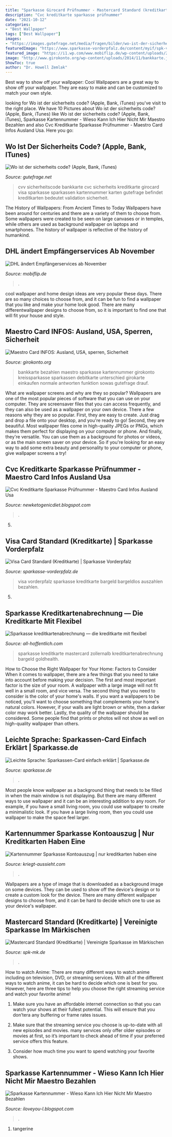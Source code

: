 ```yaml
---
title: "Sparkasse Girocard Prüfnummer - Mastercard Standard (kreditkarte)"
description: "Cvc kreditkarte sparkasse prüfnummer"
date: "2021-10-12"
categories:
- "Best Wallpaper"
tags: ["Best Wallpaper"]
images:
- "https://images.gutefrage.net/media/fragen/bilder/wo-ist-der-sicherheits-code/0_original.jpg?v=1473248702000"
featuredImage: "https://www.sparkasse-vorderpfalz.de/content/myif/spk-vorderpfalz/work/filiale/de/home/privatkunden/kreditkarte/visa-card/_jcr_content/par/section_0/section/imagetextbox3/image.img.jpg/1581946980874.jpg"
featured_image: "https://i1.wp.com/www.mobiflip.de/wp-content/uploads/2020/10/debitcard-sparkasse.jpg?fit=690%2C431&amp;ssl=1"
image: "http://www.girokonto.org/wp-content/uploads/2014/11/bankkarte.jpg"
ShowToc: true
author: "Dr. Howell Zemlak"
---
```



Best way to show off your wallpaper:
Cool Wallpapers are a great way to show off your wallpaper. They are easy to make and can be customized to match your own style.

	

		
looking for Wo ist der sicherheits code? (Apple, Bank, iTunes) you've visit to the right place. We have 10 Pictures about Wo ist der sicherheits code? (Apple, Bank, iTunes) like Wo ist der sicherheits code? (Apple, Bank, iTunes), Sparkasse Kartennummer - Wieso Kann Ich Hier Nicht Mir Maestro Bezahlen and also Cvc Kreditkarte Sparkasse Prüfnummer - Maestro Card Infos Ausland Usa. Here you go:
		
    
## Wo Ist Der Sicherheits Code? (Apple, Bank, ITunes)

<img loading=lazy src="https://images.gutefrage.net/media/fragen/bilder/wo-ist-der-sicherheits-code/0_original.jpg?v=1473248702000" onerror="this.onerror=null;this.src='https://tse3.mm.bing.net/th?id=OIP.kKUM-TUxq3XRgB49PowjKQHaHa&amp;pid=15.1';" alt="Wo ist der sicherheits code? (Apple, Bank, iTunes)">

_Source: gutefrage.net_

>cvv sicherheitscode bankkarte cvc sicherheits kreditkarte girocard visa sparkasse sparkassen kartennummer karten gutefrage befindet kreditkarten bedeutet validation sicherheit. 

	

The History of Wallpapers: From Ancient Times to Today
Wallpapers have been around for centuries and there are a variety of them to choose from. Some wallpapers were created to be seen on large canvases or in temples, while others are used as background wallpaper on laptops and smartphones. The history of wallpaper is reflective of the history of humankind.

    
## DHL ändert Empfängerservices Ab November

<img loading=lazy src="https://i1.wp.com/www.mobiflip.de/wp-content/uploads/2020/10/debitcard-sparkasse.jpg?fit=690%2C431&amp;ssl=1" onerror="this.onerror=null;this.src='https://tse2.mm.bing.net/th?id=OIP.4qAU1AUMHSUsKpxmMMuXAwHaEo&amp;pid=15.1';" alt="DHL ändert Empfängerservices ab November">

_Source: mobiflip.de_

>. 

	

cool wallpaper and home design ideas are very popular these days. There are so many choices to choose from, and it can be fun to find a wallpaper that you like and make your home look good. There are many differentwallpaper designs to choose from, so it is important to find one that will fit your house and style.

    
## Maestro Card INFOS: Ausland, USA, Sperren, Sicherheit

<img loading=lazy src="http://www.girokonto.org/wp-content/uploads/2014/11/bankkarte.jpg" onerror="this.onerror=null;this.src='https://tse1.mm.bing.net/th?id=OIP.nIbBF_wojCmfTjyb2NZmUwHaEr&amp;pid=15.1';" alt="Maestro Card INFOS: Ausland, USA, sperren, Sicherheit">

_Source: girokonto.org_

>bankkarte bezahlen maestro sparkasse kartennummer girokonto kreissparkasse sparkassen debitkarte unterschied girokarte einkaufen normale antworten funktion sowas gutefrage drauf. 

	

What are wallpaper screens and why are they so popular?
Wallpapers are one of the most popular pieces of software that you can use on your computer. They are screensaver files that you can access frequently, and they can also be used as a wallpaper on your own device. There a few reasons why they are so popular. First, they are easy to create. Just drag and drop a file onto your desktop, and you're ready to go! Second, they are beautiful. Most wallpaper files come in high-quality JPEGs or PNGs, which makes them perfect for displaying on your computer or phone. And finally, they're versatile. You can use them as a background for photos or videos, or as the main screen saver on your device. So if you're looking for an easy way to add some extra beauty and personality to your computer or phone, give wallpaper screens a try!

    
## Cvc Kreditkarte Sparkasse Prüfnummer - Maestro Card Infos Ausland Usa

<img loading=lazy src="https://blog.sparkasse-pfcw.de/wp-content/uploads/2011/05/620x400_visacard.jpg" onerror="this.onerror=null;this.src='https://tse2.mm.bing.net/th?id=OIP.OrmY4kebTqc9evlgVNnncwHaEx&amp;pid=15.1';" alt="Cvc Kreditkarte Sparkasse Prüfnummer - Maestro Card Infos Ausland Usa">

_Source: newketogenicdiet.blogspot.com_

>. 

	

5.

    
## Visa Card Standard (Kreditkarte) | Sparkasse Vorderpfalz

<img loading=lazy src="https://www.sparkasse-vorderpfalz.de/content/myif/spk-vorderpfalz/work/filiale/de/home/privatkunden/kreditkarte/visa-card/_jcr_content/par/section_0/section/imagetextbox3/image.img.jpg/1581946980874.jpg" onerror="this.onerror=null;this.src='https://tse3.mm.bing.net/th?id=OIP.P0xfL9R4_zGJsJRgNMHs5gAAAA&amp;pid=15.1';" alt="Visa Card Standard (Kreditkarte) | Sparkasse Vorderpfalz">

_Source: sparkasse-vorderpfalz.de_

>visa vorderpfalz sparkasse kreditkarte bargeld bargeldlos auszahlen bezahlen. 

	

5.

    
## Sparkasse Kreditkartenabrechnung — Die Kreditkarte Mit Flexibel

<img loading=lazy src="https://all-hoffentlich.com/fepcj/pdgxspcOEulgN3xCRslvzQAAAA.jpg" onerror="this.onerror=null;this.src='https://tse2.mm.bing.net/th?id=OIP.4pw1r9tvaNMbs0uX08eg-AAAAA&amp;pid=15.1';" alt="Sparkasse kreditkartenabrechnung — die kreditkarte mit flexibel">

_Source: all-hoffentlich.com_

>sparkasse kreditkarte mastercard zollernalb kreditkartenabrechnung bargeld goldhealth. 

	

How to Choose the Right Wallpaper for Your Home: Factors to Consider
When it comes to wallpaper, there are a few things that you need to take into account before making your decision. The first and most important factor is the size of your room. A wallpaper with a large image will not fit well in a small room, and vice versa. 
The second thing that you need to consider is the color of your home's walls. If you want a wallpapers to be noticed, you'll want to choose something that complements your home's natural colors. However, if your walls are light brown or white, then a darker color may work better. 
Lastly, the quality of the wallpaper should be considered. Some people find that prints or photos will not show as well on high-quality wallpaper than others.

    
## Leichte Sprache: Sparkassen-Card Einfach Erklärt | Sparkasse.de

<img loading=lazy src="https://www.sparkasse.de/content/sparkasse/de/startseite/service/barrierefrei/leichte-sprache/sparkassen-card/_jcr_content/center/columns/col1/text_and_image/image.img.jpg/1438688197530.jpg" onerror="this.onerror=null;this.src='https://tse4.mm.bing.net/th?id=OIP.2iKm7AswQA7LjYATH9nsNgHaEU&amp;pid=15.1';" alt="Leichte Sprache: Sparkassen-Card einfach erklärt | Sparkasse.de">

_Source: sparkasse.de_

>. 

	

Most people know wallpaper as a background thing that needs to be filled in when the main window is not displaying. But there are many different ways to use wallpaper and it can be an interesting addition to any room. For example, if you have a small living room, you could use wallpaper to create a minimalistic look. If you have a large living room, then you could use wallpaper to make the space feel larger.

    
## Kartennummer Sparkasse Kontoauszug | Nur Kreditkarten Haben Eine

<img loading=lazy src="https://kriegt-aussieht.com/ldcvve/jCbA10mLP1SwabOkS1ATHAHaDl.jpg" onerror="this.onerror=null;this.src='https://tse4.mm.bing.net/th?id=OIP.dAKJfW5qY4m1GmYhw7iwnAAAAA&amp;pid=15.1';" alt="Kartennummer Sparkasse Kontoauszug | nur kreditkarten haben eine">

_Source: kriegt-aussieht.com_

>. 

	

Wallpapers are a type of image that is downloaded as a background image on some devices. They can be used to show off the device's design or to create a custom look for the device. There are many different wallpaper designs to choose from, and it can be hard to decide which one to use as your device's wallpaper.

    
## Mastercard Standard (Kreditkarte) | Vereinigte Sparkasse Im Märkischen

<img loading=lazy src="https://www.spk-mk.de/content/myif/vsk-maerkischen-kreis/work/filiale/de/home/privatkunden/kreditkarte/mastercard-standard/_jcr_content/par/section_0/section/imagetextbox3/image.img.jpg/1619601521931.jpg" onerror="this.onerror=null;this.src='https://tse1.mm.bing.net/th?id=OIP.P2t7_3dnGgwCqpGuys0MoAAAAA&amp;pid=15.1';" alt="Mastercard Standard (Kreditkarte) | Vereinigte Sparkasse im Märkischen">

_Source: spk-mk.de_

>. 

	

How to watch Anime: There are many different ways to watch anime including on television, DVD, or streaming services.
With all of the different ways to watch anime, it can be hard to decide which one is best for you. However, here are three tips to help you choose the right streaming service and watch your favorite anime!
1. Make sure you have an affordable internet connection so that you can watch your shows at their fullest potential. This will ensure that you don’tera any buffering or frame rates issues.

2. Make sure that the streaming service you choose is up-to-date with all new episodes and movies. many services only offer older episodes or movies at first, so it’s important to check ahead of time if your preferred service offers this feature.

3. Consider how much time you want to spend watching your favorite shows.

    
## Sparkasse Kartennummer - Wieso Kann Ich Hier Nicht Mir Maestro Bezahlen

<img loading=lazy src="https://www.sparkasse-neuwied.de/content/myif/sk-neuwied/work/filiale/de/home/service/recycling/_jcr_content/par/section_274724886/section/imagebox3/image.img.jpg/1618235520069.jpg" onerror="this.onerror=null;this.src='https://tse3.mm.bing.net/th?id=OIP.owtdWpIUXIQYY4tOcIGFhQHaFu&amp;pid=15.1';" alt="Sparkasse Kartennummer - Wieso Kann Ich Hier Nicht Mir Maestro Bezahlen">

_Source: iloveyou-l.blogspot.com_

>. 

	

1. tangerine 

